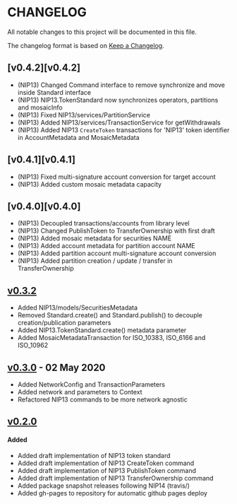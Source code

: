 # CHANGELOG
All notable changes to this project will be documented in this file.

The changelog format is based on [Keep a Changelog](https://keepachangelog.com/en/1.0.0/).

## [v0.4.2][v0.4.2]

- (NIP13) Changed Command interface to remove synchronize and move inside Standard interface
- (NIP13) NIP13.TokenStandard now synchronizes operators, partitions and mosaicInfo
- (NIP13) Fixed NIP13/services/PartitionService
- (NIP13) Added NIP13/services/TransactionService for getWithdrawals
- (NIP13) Added NIP13 `CreateToken` transactions for 'NIP13' token identifier in AccountMetadata and MosaicMetadata

## [v0.4.1][v0.4.1]

- (NIP13) Fixed multi-signature account conversion for target account
- (NIP13) Added custom mosaic metadata capacity

## [v0.4.0][v0.4.0]

- (NIP13) Decoupled transactions/accounts from library level
- (NIP13) Changed PublishToken to TransferOwnership with first draft
- (NIP13) Added mosaic metadata for securities NAME
- (NIP13) Added account metadata for partition account NAME
- (NIP13) Added partition account multi-signature account conversion
- (NIP13) Added partition creation / update / transfer in TransferOwnership

## [v0.3.2][v0.3.2]

- Added NIP13/models/SecuritiesMetadata
- Removed Standard.create() and Standard.publish() to decouple creation/publication parameters
- Added NIP13.TokenStandard.create() metadata parameter
- Added MosaicMetadataTransaction for ISO_10383, ISO_6166 and ISO_10962

## [v0.3.0][v0.3.0] - 02 May 2020

- Added NetworkConfig and TransactionParameters
- Added network and parameters to Context
- Refactored NIP13 commands to be more network agnostic

## [v0.2.0][v0.2.0]

#### Added

- Added draft implementation of NIP13 token standard
- Added draft implementation of NIP13 CreateToken command
- Added draft implementation of NIP13 PublishToken command
- Added draft implementation of NIP13 TransferOwnership command
- Added package snapshot releases following NIP14 (travis/)
- Added gh-pages to repository for automatic github pages deploy


[v0.3.2]: https://github.com/nemfoundation/symbol-token-standards/releases/tag/v0.3.2
[v0.3.0]: https://github.com/nemfoundation/symbol-token-standards/releases/tag/v0.3.0
[v0.2.0]: https://github.com/nemfoundation/symbol-token-standards/releases/tag/v0.2.0

